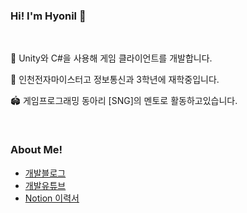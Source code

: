 ### Hi! I'm Hyonil 👋

<br>

💬 Unity와 C#을 사용해 게임 클라이언트를 개발합니다.

🔭 인천전자마이스터고 정보통신과 3학년에 재학중입니다.

🏟️ 게임프로그래밍 동아리 [SNG]의 멘토로 활동하고있습니다.

<br>

### About Me!
* <a href="https://blog.naver.com/wozuihen1">개발블로그</a> <br>
* <a href="https://www.youtube.com/channel/UCT9noxlVEcLkvLX-A_UAodg/featured">개발유튜브</a>
* <a href="https://hyon-il.notion.site/41d88c408a0f45f4b978c5af73d68a2c">Notion 이력서</a>
